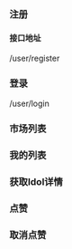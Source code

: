 ### 注册
#### 接口地址
/user/register

### 登录
/user/login

### 市场列表


### 我的列表


### 获取Idol详情


### 点赞


### 取消点赞

